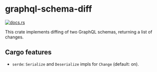 # graphql-schema-diff

[![docs.rs](https://img.shields.io/docsrs/graphql-schema-diff)](https://docs.rs/graphql-schema-diff/)

This crate implements diffing of two GraphQL schemas, returning a list of changes.

## Cargo features

- `serde`: `Serialize` and `Deserialize` impls for `Change` (default: on).

